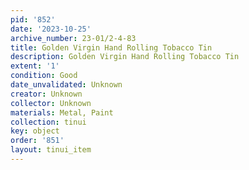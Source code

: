```yaml
---
pid: '852'
date: '2023-10-25'
archive_number: 23-01/2-4-83
title: Golden Virgin Hand Rolling Tobacco Tin
description: Golden Virgin Hand Rolling Tobacco Tin
extent: '1'
condition: Good
date_unvalidated: Unknown
creator: Unknown
collector: Unknown
materials: Metal, Paint
collection: tinui
key: object
order: '851'
layout: tinui_item
---
```

